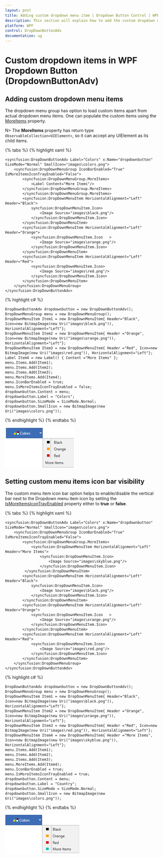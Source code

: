 ```yaml
---
layout: post
title: Adding custom dropdown menu item | Dropdown Button Control | WPF | Syncfusion
description: This section will explain how to add the custom dropdown menu item to the dropdown menu group and enable/disable the icon in icon bar.
platform: WPF
control: DropDownButtonAdv
documentation: ug
---
```


# Custom dropdown items in WPF Dropdown Button (DropdownButtonAdv)

## Adding custom dropdown menu items

The dropdown menu group has option to load custom items apart from actual dropdown menu items. One can populate the custom items using the [MoreItems](https://help.syncfusion.com/cr/wpf/Syncfusion.Shared.Wpf~Syncfusion.Windows.Tools.Controls.DropDownMenuGroup~MoreItems.html) property.

N> The **MoreItems** property has return type `ObservableCollection<UIElement>`, so it can accept any UIElement as its child items.

{% tabs %}
{% highlight xaml %}

    <syncfusion:DropDownButtonAdv Label="Colors" x:Name="dropdownbutton" SizeMode="Normal" SmallIcon="images\colors.png">
        <syncfusion:DropDownMenuGroup IconBarEnabled="True" IsMoreItemsIconTrayEnabled="False">
            <syncfusion:DropDownMenuGroup.MoreItems>
                <Label Content="More Items"/>
            </syncfusion:DropDownMenuGroup.MoreItems>
            </syncfusion:DropDownMenuGroup.MoreItems>
            <syncfusion:DropDownMenuItem HorizontalAlignment="Left" Header="Black">
                syncfusion:DropDownMenuItem.Icon>
                    <Image Source="images\black.png"/>
                </syncfusion:DropDownMenuItem.Icon>
            </syncfusion:DropDownMenuItem>
            <syncfusion:DropDownMenuItem HorizontalAlignment="Left" Header="Orange">
                <syncfusion:DropDownMenuItem.Icon   >
                    <Image Source="images\orange.png"/>
                </syncfusion:DropDownMenuItem.Icon>
            </syncfusion:DropDownMenuItem>
            <syncfusion:DropDownMenuItem HorizontalAlignment="Left" Header="Red">
                <syncfusion:DropDownMenuItem.Icon>
                    <Image Source="images\red.png"/>
                </syncfusion:DropDownMenuItem.Icon>
            </syncfusion:DropDownMenuItem>
        </syncfusion:DropDownMenuGroup>
    </syncfusion:DropDownButtonAdv>

 {% highlight c# %}
 
    DropDownButtonAdv dropdownbutton = new DropDownButtonAdv();
    DropDownMenuGroup menu = new DropDownMenuGroup();
    DropDownMenuItem Item1 = new DropDownMenuItem{ Header="Black", Icon=new BitmapImage(new Uri("images\black.png")), HorizontalAlignment="Left"};
    DropDownMenuItem Item2 = new DropDownMenuItem{ Header ="Orange", Icon=new BitmapImage(new Uri("images\orange.png")), HorizontalAlignment="Left"};
    DropDownMenuItem Item3 = new DropDownMenuItem{ Header ="Red", Icon=new BitmapImage(new Uri("images\red.png")), HorizontalAlignment="Left"};
    Label Item4 = new Label() { Content ="More Items" };
    menu.Items.Add(Item1);
    menu.Items.Add(Item2);
    menu.Items.Add(Item3);
    menu.MoreItems.Add(Item4);
    menu.IconBarEnabled = true;
    menu.IsMoreItemsIconTrayEnabled = false;
    dropdownbutton.Content = menu;
    dropdownbutton.Label = "Colors";
    dropdownbutton.SizeMode = SizeMode.Normal;
    dropdownbutton.SmallIcon = new BitmapImage(new Uri("images\colors.png"));

{% endhighlight %}
{% endtabs %}

![More-item](Moreitems_images/More_item_img1.png)

## Setting custom menu items icon bar visibility

The custom menu item icon bar option helps to enable/disable the vertical bar next to the Dropdown menu item icon by setting the [IsMoreItemsIconTrayEnabled](https://help.syncfusion.com/cr/wpf/Syncfusion.Shared.Wpf~Syncfusion.Windows.Tools.Controls.DropDownMenuGroup~IsMoreItemsIconTrayEnabled.html) property either to **true** or **false**.

{% tabs %}
{% highlight xaml %}

    <syncfusion:DropDownButtonAdv Label="Colors" x:Name="dropdownbutton" SizeMode="Normal" SmallIcon="images\colors.png">
        <syncfusion:DropDownMenuGroup IconBarEnabled="True" IsMoreItemsIconTrayEnabled="False">
            <syncfusion:DropDownMenuGroup.MoreItems>
                <syncfusion:DropDownMenuItem HorizontalAlignment="Left" Header="More Items">
                    <syncfusion:DropDownMenuItem.Icon>
                        <Image Source="images\skyblue.png"/>
                    </syncfusion:DropDownMenuItem.Icon>
             </syncfusion:DropDownMenuItem>
            <syncfusion:DropDownMenuItem HorizontalAlignment="Left" Header="Black">
                syncfusion:DropDownMenuItem.Icon>
                    <Image Source="images\black.png"/>
                </syncfusion:DropDownMenuItem.Icon>
            </syncfusion:DropDownMenuItem>
            <syncfusion:DropDownMenuItem HorizontalAlignment="Left" Header="Orange">
                <syncfusion:DropDownMenuItem.Icon   >
                    <Image Source="images\orange.png"/>
                </syncfusion:DropDownMenuItem.Icon>
            </syncfusion:DropDownMenuItem>
            <syncfusion:DropDownMenuItem HorizontalAlignment="Left" Header="Red">
                <syncfusion:DropDownMenuItem.Icon>
                    <Image Source="images\red.png"/>
                </syncfusion:DropDownMenuItem.Icon>
            </syncfusion:DropDownMenuItem>
        </syncfusion:DropDownMenuGroup>
    </syncfusion:DropDownButtonAdv>

{% highlight c# %}
 
    DropDownButtonAdv dropdownbutton = new DropDownButtonAdv();
    DropDownMenuGroup menu = new DropDownMenuGroup();
    DropDownMenuItem Item1 = new DropDownMenuItem{ Header="Black", Icon=new BitmapImage(new Uri("images\black.png")), HorizontalAlignment="Left"};
    DropDownMenuItem Item2 = new DropDownMenuItem{ Header ="Orange", Icon=new BitmapImage(new Uri("images\orange.png")), HorizontalAlignment="Left"};
    DropDownMenuItem Item3 = new DropDownMenuItem{ Header ="Red", Icon=new BitmapImage(new Uri("images\red.png")), HorizontalAlignment="Left"};
    DropDownMenuItem Item4 = new DropDownMenuItem{ Header ="More Items", Icon=new BitmapImage(new Uri("images\skyblue.png")), HorizontalAlignment="Left"};
    menu.Items.Add(Item1);
    menu.Items.Add(Item2);
    menu.Items.Add(Item3);
    menu.MoreItems.Add(Item4);
    menu.IconBarEnabled = true;
    menu.IsMoreItemsIconTrayEnabled = true;
    dropdownbutton.Content = menu;
    dropdownbutton.Label = "Country";
    dropdownbutton.SizeMode = SizeMode.Normal;
    dropdownbutton.SmallIcon = new BitmapImage(new Uri("images\colors.png"));


{% endhighlight %}
{% endtabs %}

![More-item1](Moreitems_images/More_item_img2.png)
